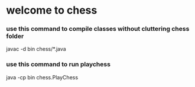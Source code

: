 # welcome to chess

### use this command to compile classes without cluttering chess folder

javac -d bin chess/*.java

### use this command to run playchess

java -cp bin chess.PlayChess

